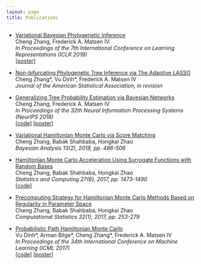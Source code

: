 ```yaml
---
layout: page
title: Publications
---
```


- [Variational Bayesian Phylogenetic Inference](https://openreview.net/pdf?id=SJVmjjR9FX)  
Cheng Zhang, Frederick A. Matsen IV.  
_In Proceedings of the 7th International Conference on Learning Representations (ICLR 2019)_  
[[poster]]({{site.baseurl}}/static/posters/vbpi_iclr_poster.pdf)

- [Non-bifurcating Phylogenetic Tree Inference via The Adaptive LASSO](https://arxiv.org/abs/1805.11073)  
Cheng Zhang\*, Vu Dinh\*, Frederick A. Matsen IV  
_Journal of the American Statistical Association, in revision_

- [Generalizing Tree Probability Estimation via Bayesian Networks](https://arxiv.org/abs/1805.07834)  
Cheng Zhang, Frederick A. Matsen IV  
_In Proceedings of the 32th Neural Information Processing Systems (NeurIPS 2018)_  
[[code]](https://github.com/zcrabbit/sbn) [[poster]]({{site.baseurl}}/static/posters/sbn_nips_poster.pdf)

- [Variational Hamiltonian Monte Carlo via Score Matching](https://projecteuclid.org/download/pdfview_1/euclid.ba/1500948232)  
Cheng Zhang, Babak Shahbaba, Hongkai Zhao  
_Bayesian Analysis 13(2), 2018, pp. 486-506_

- [Hamiltonian Monte Carlo Acceleration Using Surrogate Functions with Random Bases](https://arxiv.org/pdf/1506.05555.pdf)  
Cheng Zhang, Babak Shahbaba, Hongkai Zhao  
_Statistics and Computing 27(6), 2017, pp. 1473-1490_  
[[code]](https://github.com/zcrabbit/RNSHMC)

- [Precomputing Strategy for Hamiltonian Monte Carlo Methods Based on Regularity in Parameter Space](https://arxiv.org/pdf/1504.01418.pdf)  
Cheng Zhang, Babak Shahbaba, Hongkai Zhao  
_Computational Statistics 32(1), 2017, pp. 253-279_

- [Probabilistic Path Hamiltonian Monte Carlo](http://proceedings.mlr.press/v70/dinh17a/dinh17a.pdf)  
Vu Dinh\*, Arman Bilge\*, Cheng Zhang\*, Frederick A. Matsen IV  
_In Proceedings of the 34th International Conference on Machine Learning (ICML 2017)_  
[[code]](https://github.com/zcrabbit/PhyloInfer) [[poster]]({{site.baseurl}}/static/posters/pphmc.pdf)
